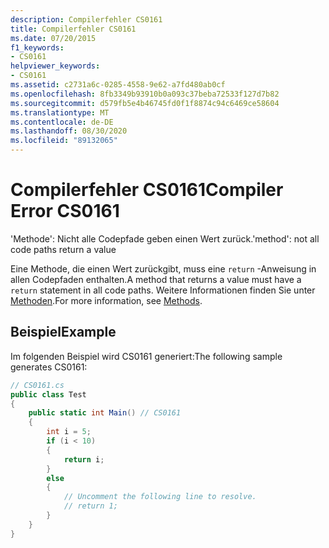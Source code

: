 ```yaml
---
description: Compilerfehler CS0161
title: Compilerfehler CS0161
ms.date: 07/20/2015
f1_keywords:
- CS0161
helpviewer_keywords:
- CS0161
ms.assetid: c2731a6c-0285-4558-9e62-a7fd480ab0cf
ms.openlocfilehash: 8fb3349b93910b0a093c37beba72533f127d7b82
ms.sourcegitcommit: d579fb5e4b46745fd0f1f8874c94c6469ce58604
ms.translationtype: MT
ms.contentlocale: de-DE
ms.lasthandoff: 08/30/2020
ms.locfileid: "89132065"
---
```

# <a name="compiler-error-cs0161"></a><span data-ttu-id="818dc-103">Compilerfehler CS0161</span><span class="sxs-lookup"><span data-stu-id="818dc-103">Compiler Error CS0161</span></span>

<span data-ttu-id="818dc-104">'Methode': Nicht alle Codepfade geben einen Wert zurück.</span><span class="sxs-lookup"><span data-stu-id="818dc-104">'method': not all code paths return a value</span></span>

 <span data-ttu-id="818dc-105">Eine Methode, die einen Wert zurückgibt, muss eine `return` -Anweisung in allen Codepfaden enthalten.</span><span class="sxs-lookup"><span data-stu-id="818dc-105">A method that returns a value must have a `return` statement in all code paths.</span></span> <span data-ttu-id="818dc-106">Weitere Informationen finden Sie unter [Methoden](../programming-guide/classes-and-structs/methods.md).</span><span class="sxs-lookup"><span data-stu-id="818dc-106">For more information, see [Methods](../programming-guide/classes-and-structs/methods.md).</span></span>

## <a name="example"></a><span data-ttu-id="818dc-107">Beispiel</span><span class="sxs-lookup"><span data-stu-id="818dc-107">Example</span></span>

 <span data-ttu-id="818dc-108">Im folgenden Beispiel wird CS0161 generiert:</span><span class="sxs-lookup"><span data-stu-id="818dc-108">The following sample generates CS0161:</span></span>

```csharp
// CS0161.cs
public class Test
{
    public static int Main() // CS0161
    {
        int i = 5;
        if (i < 10)
        {
            return i;
        }
        else
        {
            // Uncomment the following line to resolve.
            // return 1;  
        }
    }
}
```
